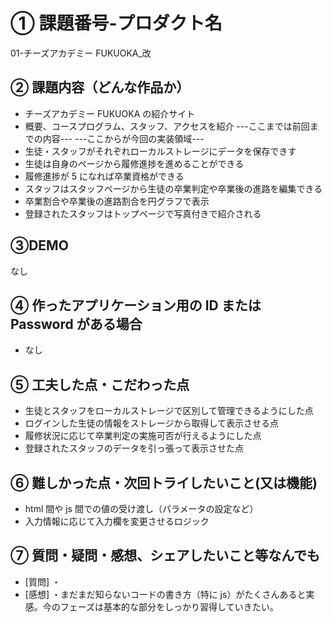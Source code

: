 # ① 課題番号-プロダクト名

01-チーズアカデミー FUKUOKA\_改

## ② 課題内容（どんな作品か）

- チーズアカデミー FUKUOKA の紹介サイト
- 概要、コースプログラム、スタッフ、アクセスを紹介
  ---ここまでは前回までの内容---
  ---ここからが今回の実装領域---
- 生徒・スタッフがそれぞれローカルストレージにデータを保存できす
- 生徒は自身のページから履修進捗を進めることができる
- 履修進捗が 5 になれば卒業資格ができる
- スタッフはスタッフページから生徒の卒業判定や卒業後の進路を編集できる
- 卒業割合や卒業後の進路割合を円グラフで表示
- 登録されたスタッフはトップページで写真付きで紹介される

## ③DEMO

なし

## ④ 作ったアプリケーション用の ID または Password がある場合

- なし

## ⑤ 工夫した点・こだわった点

- 生徒とスタッフをローカルストレージで区別して管理できるようにした点
- ログインした生徒の情報をストレージから取得して表示させる点
- 履修状況に応じて卒業判定の実施可否が行えるようにした点
- 登録されたスタッフのデータを引っ張って表示させた点

## ⑥ 難しかった点・次回トライしたいこと(又は機能)

- html 間や js 間での値の受け渡し（パラメータの設定など）
- 入力情報に応じて入力欄を変更させるロジック

## ⑦ 質問・疑問・感想、シェアしたいこと等なんでも

- [質問]
  ・
- [感想]
  ・まだまだ知らないコードの書き方（特に js）がたくさんあると実感。今のフェーズは基本的な部分をしっかり習得していきたい。
